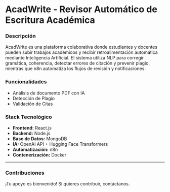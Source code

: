 # AcadWrite - Revisor Automático de Escritura Académica

### Descripción
AcadWrite es una plataforma colaborativa donde estudiantes y docentes pueden subir trabajos académicos y recibir retroalimentación automática mediante Inteligencia Artificial. El sistema utiliza NLP para corregir gramática, coherencia, detectar errores de citación y prevenir plagio, mientras que n8n automatiza los flujos de revisión y notificaciones.

### Funcionalidades
- Análisis de documento PDF con IA
- Detección de Plagio
- Validación de Citas

### Stack Tecnológico
- **Frontend:** React.js
- **Backend:** Node.js
- **Base de Datos:** MongoDB
- **IA:** OpenAI API + Hugging Face Transformers
- **Automatización:** n8n
- **Contenerización:** Docker

---

### Contribuciones
¡Tu apoyo es bienvenido! Si quieres contribuir, contáctanos.
